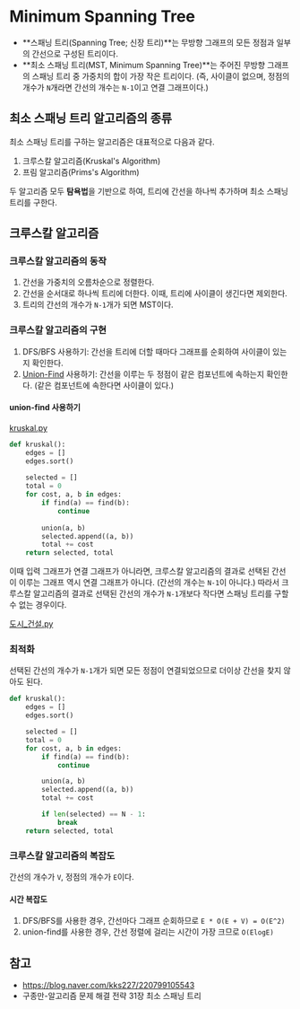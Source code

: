 # Minimum Spanning Tree

- **스패닝 트리(Spanning Tree; 신장 트리)**는 무방향 그래프의 모든 정점과 일부의 간선으로 구성된 트리이다.
- **최소 스패닝 트리(MST, Minimum Spanning Tree)**는 주어진 무방향 그래프의 스패닝 트리 중 가중치의 합이 가장 작은 트리이다. (즉, 사이클이 없으며, 정점의 개수가 `N`개라면 간선의 개수는 `N-1`이고 연결 그래프이다.)



## 최소 스패닝 트리 알고리즘의 종류

최소 스패닝 트리를 구하는 알고리즘은 대표적으로 다음과 같다.

1. 크루스칼 알고리즘(Kruskal's Algorithm)
2. 프림 알고리즘(Prims's Algorithm)

두 알고리즘 모두 **탐욕법**을 기반으로 하여, 트리에 간선을 하나씩 추가하며 최소 스패닝 트리를 구한다.



## 크루스칼 알고리즘

### 크루스칼 알고리즘의 동작

1. 간선을 가중치의 오름차순으로 정렬한다.
2. 간선을 순서대로 하나씩 트리에 더한다. 이때, 트리에 사이클이 생긴다면 제외한다.
3. 트리의 간선의 개수가 `N-1`개가 되면 MST이다.



### 크루스칼 알고리즘의 구현

1. DFS/BFS 사용하기: 간선을 트리에 더할 때마다 그래프를 순회하여 사이클이 있는지 확인한다.
2. [Union-Find](https://github.com/leegwae/data-structures/blob/main/union-find.md) 사용하기: 간선을 이루는 두 정점이 같은 컴포넌트에 속하는지 확인한다. (같은 컴포넌트에 속한다면 사이클이 있다.)

#### union-find 사용하기

[kruskal.py](https://github.com/leegwae/problem-solving/blob/main/minimum_spanning_tree/kruskal.py)

```python
def kruskal():
	edges = []
	edges.sort()
    
	selected = []
	total = 0
	for cost, a, b in edges:
		if find(a) == find(b):
			continue
	
		union(a, b)
		selected.append((a, b))
		total += cost
	return selected, total
```

이때 입력 그래프가 연결 그래프가 아니라면, 크루스칼 알고리즘의 결과로 선택된 간선이 이루는 그래프 역시 연결 그래프가 아니다. (간선의 개수는 `N-1`이 아니다.) 따라서 크루스칼 알고리즘의 결과로 선택된 간선의 개수가 `N-1`개보다 작다면 스패닝 트리를 구할 수 없는 경우이다.

[도시_건설.py](https://github.com/leegwae/problem-solving/blob/main/minimum_spanning_tree/%EB%8F%84%EC%8B%9C_%EA%B1%B4%EC%84%A4.py)



### 최적화

선택된 간선의 개수가 `N-1`개가 되면 모든 정점이 연결되었으므로 더이상 간선을 찾지 않아도 된다.

```python
def kruskal():
	edges = []
	edges.sort()

	selected = []
	total = 0
	for cost, a, b in edges:
		if find(a) == find(b):
			continue

		union(a, b)
		selected.append((a, b))
		total += cost

		if len(selected) == N - 1:
			break
	return selected, total
```





### 크루스칼 알고리즘의 복잡도

간선의 개수가 `V`, 정점의 개수가 `E`이다.

#### 시간 복잡도

1. DFS/BFS를 사용한 경우, 간선마다 그래프 순회하므로 `E * O(E + V) = O(E^2)`
2. union-find를 사용한 경우, 간선 정렬에 걸리는 시간이 가장 크므로 `O(ElogE)`



## 참고

- https://blog.naver.com/kks227/220799105543
- 구종만-알고리즘 문제 해결 전략 31장 최소 스패닝 트리
